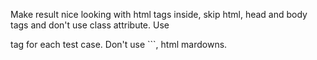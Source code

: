 Make result nice looking with html tags inside, skip html, head and body tags and don't use class attribute. Use <p> tag for each test case. Don't use ```, html mardowns.